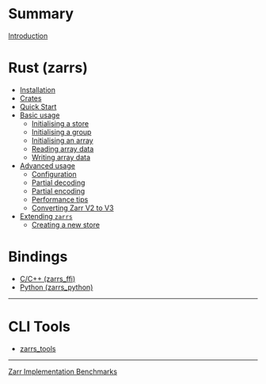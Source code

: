 # Summary

[Introduction](introduction.md)

# Rust (zarrs)
- [Installation](installation.md)
- [Crates](crates.md)
- [Quick Start]()
- [Basic usage]()
  - [Initialising a store](./basic_usage/store_init.md)
  - [Initialising a group]()
  - [Initialising an array]()
  - [Reading array data]()
  - [Writing array data]()
- [Advanced usage]()
  - [Configuration]()
  - [Partial decoding]()
  - [Partial encoding]()
  - [Performance tips]()
  - [Converting Zarr V2 to V3]()
- [Extending `zarrs`]()
  - [Creating a new store]()

# Bindings

- [C/C++ (zarrs_ffi)](zarrs_ffi.md)
- [Python (zarrs_python)](zarrs_python.md)

---

# CLI Tools

- [zarrs_tools](zarrs_tools.md)

---

[Zarr Implementation Benchmarks](./zarr_benchmarks/README.md)
